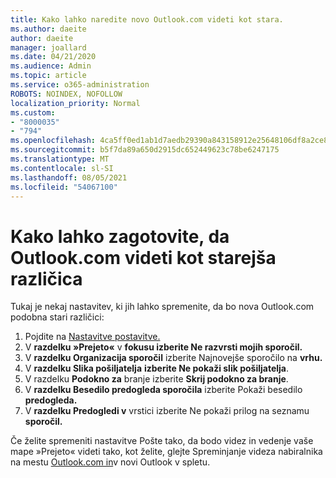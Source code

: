 ```yaml
---
title: Kako lahko naredite novo Outlook.com videti kot stara.
ms.author: daeite
author: daeite
manager: joallard
ms.date: 04/21/2020
ms.audience: Admin
ms.topic: article
ms.service: o365-administration
ROBOTS: NOINDEX, NOFOLLOW
localization_priority: Normal
ms.custom:
- "8000035"
- "794"
ms.openlocfilehash: 4ca5ff0ed1ab1d7aedb29390a843158912e25648106df8a2ce88a0b8458d62fa
ms.sourcegitcommit: b5f7da89a650d2915dc652449623c78be6247175
ms.translationtype: MT
ms.contentlocale: sl-SI
ms.lasthandoff: 08/05/2021
ms.locfileid: "54067100"
---
```

# <a name="how-to-make-the-new-outlookcom-look-like-the-old-version"></a>Kako lahko zagotovite, da Outlook.com videti kot starejša različica

Tukaj je nekaj nastavitev, ki jih lahko spremenite, da bo nova Outlook.com podobna stari različici:

1. Pojdite na [Nastavitve postavitve.](https://outlook.live.com/mail/options/mail/layout)
1. V **razdelku »Prejeto«** v **fokusu izberite Ne razvrsti mojih sporočil.**
1. V **razdelku Organizacija sporočil** izberite Najnovejše sporočilo na **vrhu.**
1. V **razdelku Slika pošiljatelja** **izberite Ne pokaži slik pošiljatelja**.
1. V razdelku **Podokno za** branje izberite **Skrij podokno za branje**.
1. V **razdelku Besedilo predogleda sporočila** izberite Pokaži besedilo **predogleda.**
1. V **razdelku Predogledi v** vrstici izberite Ne pokaži prilog na seznamu **sporočil.**

Če želite spremeniti nastavitve Pošte tako, da bodo videz in vedenje vaše mape »Prejeto« videti tako, kot želite, glejte Spreminjanje videza nabiralnika na mestu [Outlook.com in](https://support.office.com/article/b41c2ecb-f23c-42b3-b7f8-659646d5e58c?wt.mc_id=Office_Outlook_com_Alchemy)v novi Outlook v spletu.